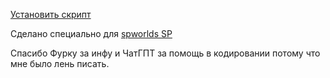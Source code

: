 [Установить скрипт](spworlds-up-n-down.user.js?raw=true)

Сделано специально для [spworlds SP](https://spworlds.ru/sp/)

Спасибо Фурку за инфу и ЧатГПТ за помощь в кодировании потому что мне было лень писать.
